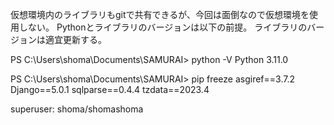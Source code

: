 仮想環境内のライブラリもgitで共有できるが、今回は面倒なので仮想環境を使用しない。
Pythonとライブラリのバージョンは以下の前提。
ライブラリのバージョンは適宜更新する。

PS C:\Users\shoma\Documents\SAMURAI> python -V
Python 3.11.0

PS C:\Users\shoma\Documents\SAMURAI> pip freeze
asgiref==3.7.2
Django==5.0.1
sqlparse==0.4.4
tzdata==2023.4

superuser: shoma/shomashoma
